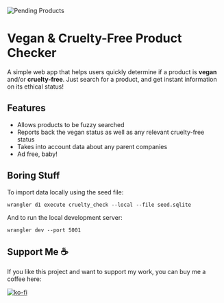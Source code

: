![Pending Products](https://img.shields.io/endpoint?url=https://cruelty-check.6rw4rw2jw6.workers.dev/productcount)

# Vegan & Cruelty-Free Product Checker

A simple web app that helps users quickly determine if a product is **vegan** and/or **cruelty-free**. Just search for a product, and get instant information on its ethical status!  

## Features

- Allows products to be fuzzy searched
- Reports back the vegan status as well as any relevant cruelty-free status
- Takes into account data about any parent companies
- Ad free, baby!

## Boring Stuff

To import data locally using the seed file:
```
wrangler d1 execute cruelty_check --local --file seed.sqlite
```
And to run the local development server:
```
wrangler dev --port 5001
```

## Support Me ☕

If you like this project and want to support my work, you can buy me a coffee here:

[![ko-fi](https://ko-fi.com/img/githubbutton_sm.svg)](https://ko-fi.com/M4M41KS233)
